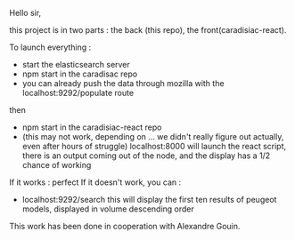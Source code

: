 Hello sir,

this project is in two parts : the back (this repo), the front(caradisiac-react).

To launch everything : 
- start the elasticsearch server
- npm start in the caradisac repo
- you can already push the data through mozilla with the localhost:9292/populate route

then
- npm start in the caradisiac-react repo
- (this may not work, depending on ... we didn't really figure out actually, even after hours of struggle) localhost:8000 will launch the react script, there is an output coming out of the node, and the display has a 1/2 chance of working

If it works : perfect 
If it doesn't work, you can :
- localhost:9292/search this will display the first ten results of peugeot models, displayed in volume descending order

This work has been done in cooperation with Alexandre Gouin.